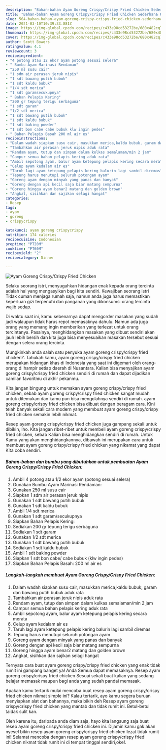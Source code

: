 ```yaml
---
description: "Bahan-bahan Ayam Goreng Crispy/Crispy Fried Chicken Sederhana Untuk Jualan"
title: "Bahan-bahan Ayam Goreng Crispy/Crispy Fried Chicken Sederhana Untuk Jualan"
slug: 504-bahan-bahan-ayam-goreng-crispy-crispy-fried-chicken-sederhana-untuk-jualan
date: 2021-03-10T10:39:33.881Z
image: https://img-global.cpcdn.com/recipes/c433e98cd53272be/680x482cq70/ayam-goreng-crispycrispy-fried-chicken-foto-resep-utama.jpg
thumbnail: https://img-global.cpcdn.com/recipes/c433e98cd53272be/680x482cq70/ayam-goreng-crispycrispy-fried-chicken-foto-resep-utama.jpg
cover: https://img-global.cpcdn.com/recipes/c433e98cd53272be/680x482cq70/ayam-goreng-crispycrispy-fried-chicken-foto-resep-utama.jpg
author: Scott Bowers
ratingvalue: 4.1
reviewcount: 3
recipeingredient:
- "4 potong atau 12 ekor ayam potong sesuai selera"
- " Bumbu Ayam Marinasi Rendaman"
- "250 ml susu cair"
- "1 sdm air perasan jeruk nipis"
- "1 sdt bawang putih bubuk"
- "1 sdt kaldu bubuk"
- "1/4 sdt merica"
- "1 sdt garamsecukupnya"
- " Bahan Pelapis Kering"
- "200 gr tepung terigu serbaguna"
- "1 sdt garam"
- "1/2 sdt merica"
- "1 sdt bawang putih bubuk"
- "1 sdt kaldu bubuk"
- "1 sdt baking powder"
- "1 sdt bon cabe cabe bubuk klw ingin pedes"
- " Bahan Pelapis Basah 200 ml air es"
recipeinstructions:
- "Dalam wadah siapkan susu cair, masukkan merica,kaldu bubuk, garam dan bawang putih bubuk aduk rata"
- "Tambahkan air perasan jeruk nipis aduk rata"
- "Rendam ayam, tutup dan simpan dalam kulkas semalaman/min 2 jam"
- "Campur semua bahan pelapis kering aduk rata"
- "Ambil sepotong ayam, balur ayam ketepung pelapis kering secara merata"
- "Celup ayam kedalam air es"
- "Taruh lagi ayam ketepung pelapis kering balurin lagi sambil diremas"
- "Tepung harus menutupi seluruh potongan ayam"
- "Goreng ayam dengan minyak yang panas dan banyak"
- "Goreng dengan api kecil saja biar matang sempurna"
- "Goreng hingga ayam benar2 matang dan golden brown"
- "Angkat, sisihkan dan sajikan selagi hangat"
categories:
- Resep
tags:
- ayam
- goreng
- crispycrispy

katakunci: ayam goreng crispycrispy 
nutrition: 174 calories
recipecuisine: Indonesian
preptime: "PT20M"
cooktime: "PT60M"
recipeyield: "2"
recipecategory: Dinner

---
```



![Ayam Goreng Crispy/Crispy Fried Chicken](https://img-global.cpcdn.com/recipes/c433e98cd53272be/680x482cq70/ayam-goreng-crispycrispy-fried-chicken-foto-resep-utama.jpg)

Selaku seorang istri, menyuguhkan hidangan enak kepada orang tercinta adalah hal yang mengasyikan bagi kita sendiri. Kewajiban seorang istri Tidak cuman menjaga rumah saja, namun anda juga harus memastikan keperluan gizi terpenuhi dan panganan yang dikonsumsi orang tercinta wajib sedap.

Di waktu  saat ini, kamu sebenarnya dapat mengorder masakan yang sudah jadi walaupun tidak harus repot memasaknya dahulu. Namun ada juga orang yang memang ingin memberikan yang terlezat untuk orang tercintanya. Pasalnya, menghidangkan masakan yang dibuat sendiri akan jauh lebih bersih dan kita juga bisa menyesuaikan masakan tersebut sesuai dengan selera orang tercinta. 



Mungkinkah anda salah satu penyuka ayam goreng crispy/crispy fried chicken?. Tahukah kamu, ayam goreng crispy/crispy fried chicken merupakan hidangan khas di Indonesia yang saat ini digemari oleh orang-orang di hampir setiap daerah di Nusantara. Kalian bisa menyajikan ayam goreng crispy/crispy fried chicken sendiri di rumah dan dapat dijadikan camilan favoritmu di akhir pekanmu.

Kita jangan bingung untuk memakan ayam goreng crispy/crispy fried chicken, sebab ayam goreng crispy/crispy fried chicken sangat mudah untuk ditemukan dan kamu pun bisa mengolahnya sendiri di rumah. ayam goreng crispy/crispy fried chicken bisa dibuat dengan beragam cara. Kini telah banyak sekali cara modern yang membuat ayam goreng crispy/crispy fried chicken semakin lebih nikmat.

Resep ayam goreng crispy/crispy fried chicken juga gampang sekali untuk dibikin, lho. Kita jangan ribet-ribet untuk membeli ayam goreng crispy/crispy fried chicken, sebab Kalian bisa menghidangkan sendiri di rumah. Untuk Kamu yang akan menghidangkannya, dibawah ini merupakan cara untuk membuat ayam goreng crispy/crispy fried chicken yang nikamat yang dapat Kita coba sendiri.

<!--inarticleads1-->

##### Bahan-bahan dan bumbu yang dibutuhkan untuk pembuatan Ayam Goreng Crispy/Crispy Fried Chicken:

1. Ambil 4 potong atau 1/2 ekor ayam (potong sesuai selera)
1. Gunakan  Bumbu Ayam Marinasi Rendaman:
1. Gunakan 250 ml susu cair
1. Siapkan 1 sdm air perasan jeruk nipis
1. Gunakan 1 sdt bawang putih bubuk
1. Gunakan 1 sdt kaldu bubuk
1. Ambil 1/4 sdt merica
1. Gunakan 1 sdt garam/secukupnya
1. Siapkan  Bahan Pelapis Kering:
1. Sediakan 200 gr tepung terigu serbaguna
1. Sediakan 1 sdt garam
1. Gunakan 1/2 sdt merica
1. Gunakan 1 sdt bawang putih bubuk
1. Sediakan 1 sdt kaldu bubuk
1. Ambil 1 sdt baking powder
1. Siapkan 1 sdt bon cabe/ cabe bubuk (klw ingin pedes)
1. Siapkan  Bahan Pelapis Basah: 200 ml air es




<!--inarticleads2-->

##### Langkah-langkah membuat Ayam Goreng Crispy/Crispy Fried Chicken:

1. Dalam wadah siapkan susu cair, masukkan merica,kaldu bubuk, garam dan bawang putih bubuk aduk rata
1. Tambahkan air perasan jeruk nipis aduk rata
1. Rendam ayam, tutup dan simpan dalam kulkas semalaman/min 2 jam
1. Campur semua bahan pelapis kering aduk rata
1. Ambil sepotong ayam, balur ayam ketepung pelapis kering secara merata
1. Celup ayam kedalam air es
1. Taruh lagi ayam ketepung pelapis kering balurin lagi sambil diremas
1. Tepung harus menutupi seluruh potongan ayam
1. Goreng ayam dengan minyak yang panas dan banyak
1. Goreng dengan api kecil saja biar matang sempurna
1. Goreng hingga ayam benar2 matang dan golden brown
1. Angkat, sisihkan dan sajikan selagi hangat




Ternyata cara buat ayam goreng crispy/crispy fried chicken yang enak tidak rumit ini gampang banget ya! Anda Semua dapat memasaknya. Resep ayam goreng crispy/crispy fried chicken Sesuai sekali buat kalian yang sedang belajar memasak maupun bagi anda yang sudah pandai memasak.

Apakah kamu tertarik mulai mencoba buat resep ayam goreng crispy/crispy fried chicken nikmat simple ini? Kalau tertarik, ayo kamu segera buruan menyiapkan alat dan bahannya, maka bikin deh Resep ayam goreng crispy/crispy fried chicken yang mantab dan tidak rumit ini. Betul-betul taidak sulit kan. 

Oleh karena itu, daripada anda diam saja, hayo kita langsung saja buat resep ayam goreng crispy/crispy fried chicken ini. Dijamin kamu gak akan nyesel bikin resep ayam goreng crispy/crispy fried chicken lezat tidak rumit ini! Selamat mencoba dengan resep ayam goreng crispy/crispy fried chicken nikmat tidak rumit ini di tempat tinggal sendiri,oke!.

